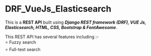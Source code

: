 # DRF_VueJs_Elasticsearch

This is a <b>REST API</b> built using <b><i>Django REST framework (DRF), VUE Js, Elasticsearch, HTML, CSS, Bootstrap & FontAwesome</i></b>.  

This REST API has several features including :-  
⭐ Fuzzy search  
⭐ Full-text search

